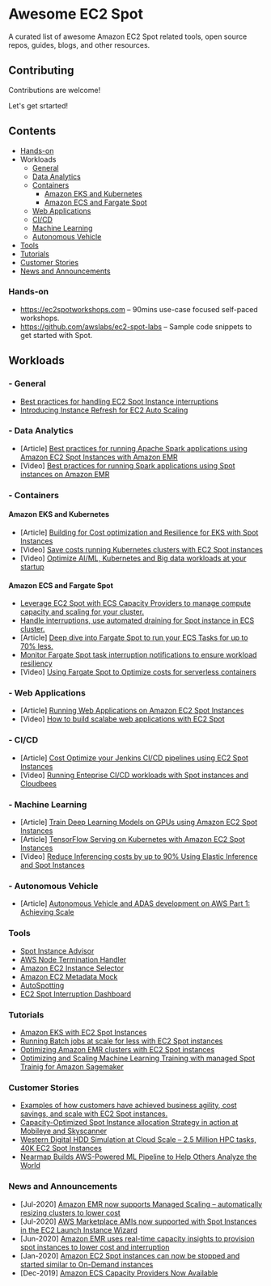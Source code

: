 # Awesome EC2 Spot
A curated list of awesome Amazon EC2 Spot related tools, open source repos, guides, blogs, and other resources.


## Contributing

Contributions are welcome!

Let's get srtarted!

## Contents

- [Hands-on](#hands-on)
- Workloads
    - [General](#--general)
    - [Data Analytics](#--data-analytics)
    - [Containers](#--containers)
        - [Amazon EKS and Kubernetes](#amazon-eks-and-kubernetes)
        - [Amazon ECS and Fargate Spot](#amazon-ecs-and-fargate-spot)
    - [Web Applications](#--web-applications)
    - [CI/CD](#--cicd)
    - [Machine Learning](#--machine-learning)
    - [Autonomous Vehicle](#--autonomous-vehicle)
- [Tools](#tools)
- [Tutorials](#tutorials)
- [Customer Stories](#customer-stories)
- [News and Announcements](#news-and-announcements)


### Hands-on
* https://ec2spotworkshops.com – 90mins use-case focused self-paced workshops.
* https://github.com/awslabs/ec2-spot-labs – Sample code snippets to get started with Spot.

## Workloads

### - General

* [Best practices for handling EC2 Spot Instance interruptions](https://aws.amazon.com/blogs/compute/best-practices-for-handling-ec2-spot-instance-interruptions/)
* [Introducing Instance Refresh for EC2 Auto Scaling](https://aws.amazon.com/blogs/compute/introducing-instance-refresh-for-ec2-auto-scaling/)

### - Data Analytics
* [Article] [Best practices for running Apache Spark applications using Amazon EC2 Spot Instances with Amazon EMR](https://aws.amazon.com/blogs/big-data/best-practices-for-running-apache-spark-applications-using-amazon-ec2-spot-instances-with-amazon-emr/)
* [Video] [Best practices for running Spark applications using Spot instances on Amazon EMR](https://pages.awscloud.com/Best-Practices-for-Running-Spark-Applications-Using-Spot-Instances-on-EMR_2019_0820-CMP_OD.html?&trk=ep_card-el_a131L0000057bPMQAY&trkCampaign=NA-FY19-AWS-DIGMKT-WEBINAR-SERIES-August_2019_0820-CMP&sc_channel=el&sc_campaign=pac_2018-2019_exlinks_ondemand_OTT_evergreen&sc_outcome=Product_Adoption_Campaigns&sc_geo=NAMER&sc_country=mult)

### - Containers

#### Amazon EKS and Kubernetes

* [Article] [Building for Cost optimization and Resilience for EKS with Spot Instances](https://aws.amazon.com/blogs/compute/cost-optimization-and-resilience-eks-with-spot-instances/)
* [Video] [Save costs running Kubernetes clusters with EC2 Spot instances](https://pages.awscloud.com/Save-Costs-Running-Kubernetes-Clusters-with-EC2-Spot-Instances_2020_0401-CMP_OD.html?&trk=ep_card-el_a131L0000084iG2QAI&trkCampaign=NA-FY20-AWS-DIGMKT-WEBINAR-SERIES-April_2020_0401-CMP&sc_channel=el&sc_campaign=pac_2018-2019_exlinks_ondemand_OTT_evergreen&sc_outcome=Product_Adoption_Campaigns&sc_geo=NAMER&sc_country=mult)
* [Video] [Optimize AI/ML, Kubernetes and Big data workloads at your startup](https://pages.awscloud.com/Optimize-AI-ML-Kubernetes-and-Big-Data-Workloads-at-Your-Startup_2020_0009-CMP_OD.html?&trk=ep_card-el_a134p000006BsCyAAK&trkCampaign=OnDemand_2020_0009-CMP&sc_channel=el&sc_campaign=pac_2018-2020_exlinks_ondemand_OTT_evergreen&sc_outcome=Product_Adoption_Campaigns&sc_geo=NAMER&sc_country=mult)

#### Amazon ECS and Fargate Spot

* [Leverage EC2 Spot with ECS Capacity Providers to manage compute capacity and scaling for your cluster.](https://docs.aws.amazon.com/AmazonECS/latest/developerguide/cluster-capacity-providers.html)
* [Handle interruptions, use automated draining for Spot instance in ECS cluster.](https://docs.aws.amazon.com/AmazonECS/latest/developerguide/container-instance-spot.html)
* [Article] [Deep dive into Fargate Spot to run your ECS Tasks for up to 70% less.](https://aws.amazon.com/blogs/compute/deep-dive-into-fargate-spot-to-run-your-ecs-tasks-for-up-to-70-less/)
* [Monitor Fargate Spot task interruption notifications to ensure workload resiliency](https://docs.amazonaws.cn/en_us/AmazonECS/latest/developerguide/ecs_cwe_events.html)
* [Video] [Using Fargate Spot to Optimize costs for serverless containers](https://pages.awscloud.com/Using-Fargate-Spot-to-Optimize-Costs-for-Serverless-Containers_2019_1203-CON_OD.html?&trk=ep_card-el_a131L0000058gpwQAA&trkCampaign=NA-FY19-AWS-DIGMKT-WEBINAR-SERIES-December_2019_1203-CON&sc_channel=el&sc_campaign=pac_2018-2019_exlinks_ondemand_OTT_evergreen&sc_outcome=Product_Adoption_Campaigns&sc_geo=NAMER&sc_country=mult)


### - Web Applications

* [Article] [Running Web Applications on Amazon EC2 Spot Instances](https://aws.amazon.com/blogs/compute/running-web-applications-on-amazon-ec2-spot-instances/)
* [Video] [How to build scalabe web applications with EC2 Spot](https://pages.awscloud.com/How-to-Build-Scalable-Web-Based-Applications-for-Less-with-Amazon-EC2-Spot-Instances_2020_0327-CMP_OD.html?&trk=ep_card-el_a131L0000084iGQQAY&trkCampaign=NA-FY20-AWS-DIGMKT-WEBINAR-SERIES-March_2020_0327-CMP&sc_channel=el&sc_campaign=pac_2018-2019_exlinks_ondemand_OTT_evergreen&sc_outcome=Product_Adoption_Campaigns&sc_geo=NAMER&sc_country=mult)

### - CI/CD

* [Article] [Cost Optimize your Jenkins CI/CD pipelines using EC2 Spot Instances](https://aws.amazon.com/blogs/compute/cost-optimize-your-jenkins-ci-cd-pipelines-using-ec2-spot-instances/)
* [Video] [Running Enteprise CI/CD workloads with Spot instances and Cloudbees](https://pages.awscloud.com/Running-Enterprise-CI-CD-workloads-with-Amazon-EC2-Spot-Instances-and-CloudBees_2019_0616-CMP_OD.html?&trk=ep_card-el_a131L000005v8UtQAI&trkCampaign=NA-FY19-AWS-DIGMKT-WEBINAR-SERIES-June_2019_0616-CMP&sc_channel=el&sc_campaign=pac_2018-2019_exlinks_ondemand_OTT_evergreen&sc_outcome=Product_Adoption_Campaigns&sc_geo=NAMER&sc_country=mult)


### - Machine Learning

* [Article] [Train Deep Learning Models on GPUs using Amazon EC2 Spot Instances](https://aws.amazon.com/blogs/machine-learning/train-deep-learning-models-on-gpus-using-amazon-ec2-spot-instances/)
* [Article] [TensorFlow Serving on Kubernetes with Amazon EC2 Spot Instances](https://aws.amazon.com/blogs/compute/tensorflow-serving-on-kubernetes-spot-instances/)
* [Video] [Reduce Inferencing costs by up to 90% Using Elastic Inference and Spot Instances](https://pages.awscloud.com/Reduce-Inferencing-Cost-by-Up-to-90-Percent-Using-Amazon-Elastic-Inference-and-Amazon-EC2-Spot-Instances_2020_0002-CMP_OD.html?&trk=ep_card-el_a131L0000083Ub9QAE&trkCampaign=NA-FY20-AWS-DIGMKT-WEBINAR-SERIES-OnDemand_2020_0002-CMP&sc_channel=el&sc_campaign=pac_2018-2019_exlinks_ondemand_OTT_evergreen&sc_outcome=Product_Adoption_Campaigns&sc_geo=NAMER&sc_country=mult)

### - Autonomous Vehicle

* [Article] [Autonomous Vehicle and ADAS development on AWS Part 1: Achieving Scale](https://aws.amazon.com/blogs/industries/autonomous-vehicle-and-adas-development-on-aws-part-1-achieving-scale/)

### Tools
* [Spot Instance Advisor](https://aws.amazon.com/ec2/spot/instance-advisor/)
* [AWS Node Termination Handler](https://github.com/aws/aws-node-termination-handler)
* [Amazon EC2 Instance Selector](https://github.com/aws/amazon-ec2-instance-selector)
* [Amazon EC2 Metadata Mock](https://github.com/aws/amazon-ec2-metadata-mock)
* [AutoSpotting](https://github.com/AutoSpotting/AutoSpotting)
* [EC2 Spot Interruption Dashboard](https://github.com/aws-samples/ec2-spot-interruption-dashboard)

### Tutorials 

* [Amazon EKS with EC2 Spot Instances](https://aws.amazon.com/getting-started/hands-on/amazon-eks-with-spot-instances/)
* [Running Batch jobs at scale for less with EC2 Spot instances](https://aws.amazon.com/getting-started/hands-on/run-batch-jobs-at-scale-with-ec2-spot/)
* [Optimizing Amazon EMR clusters with EC2 Spot instances](https://aws.amazon.com/getting-started/hands-on/optimize-amazon-emr-clusters-with-ec2-spot/)
* [Optimizing and Scaling Machine Learning Training  with managed Spot Trainig for Amazon Sagemaker](https://aws.amazon.com/getting-started/hands-on/managed-spot-training-sagemaker/)

### Customer Stories

* [Examples of how customers have achieved business agility, cost savings, and scale with EC2 Spot instances.](https://aws.amazon.com/ec2/spot/testimonials/)
* [Capacity-Optimized Spot Instance allocation Strategy in action at Mobileye and Skyscanner](https://aws.amazon.com/blogs/aws/capacity-optimized-spot-instance-allocation-in-action-at-mobileye-and-skyscanner/)
* [Western Digital HDD Simulation at Cloud Scale – 2.5 Million HPC tasks, 40K EC2 Spot Instances](https://aws.amazon.com/blogs/aws/western-digital-hdd-simulation-at-cloud-scale-2-5-million-hpc-tasks-40k-ec2-spot-instances/)
* [Nearmap Builds AWS-Powered ML Pipeline to Help Others Analyze the World](https://aws.amazon.com/solutions/case-studies/nearmap-spot/)


### News and Announcements
* [Jul-2020] [Amazon EMR now supports Managed Scaling – automatically resizing clusters to lower cost](https://aws.amazon.com/about-aws/whats-new/2020/07/amazon-emr-now-supports-managed-scaling-automatically-resizing-clusters-to-lower-cost/)
* [Jul-2020] [AWS Marketplace AMIs now supported with Spot Instances in the EC2 Launch Instance Wizard](https://aws.amazon.com/about-aws/whats-new/2020/07/aws-marketplace-amis-supported-with-spot-instances-in-ec2-launch-instance-wizard/)
* [Jun-2020] [Amazon EMR uses real-time capacity insights to provision spot instances to lower cost and interruption](https://aws.amazon.com/about-aws/whats-new/2020/06/amazon-emr-uses-real-time-capacity-insights-to-provision-spot-instances-to-lower-cost-and-interruption/)
* [Jan-2020] [Amazon EC2 Spot instances can now be stopped and started similar to On-Demand instances](https://aws.amazon.com/about-aws/whats-new/2020/01/amazon-ec2-spot-instances-stopped-started-similar-to-on-demand-instances/)
* [Dec-2019] [Amazon ECS Capacity Providers Now Available](https://aws.amazon.com/about-aws/whats-new/2019/12/amazon-ecs-capacity-providers-now-available/)

